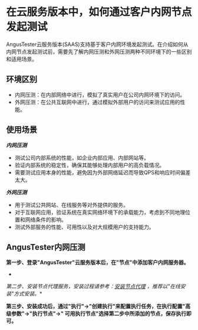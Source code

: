 在云服务版本中，如何通过客户内网节点发起测试
=====

AngusTester云服务版本(SAAS)支持基于客户内网环境发起测试。在介绍如何从内网节点发起测试前，需要先了解内网压测和外网压测两种不同环境下的一些区别和适用场景。

## 环境区别

- 内网压测：在内部网络中进行，模拟了真实用户在公司内网环境下的访问。
- 外网压测：在公共互联网中进行，通过模拟外部用户的访问来测试应用的性能。

## 使用场景

***内网压测***

- 测试公司内部系统的性能，如企业内部应用、内部网站等。
- 验证内部系统的稳定性，确保其能够处理内部用户的高负载情况。
- 需要测试应用本身的性能，避免因为外部网络延迟而导致QPS和响应时间偏差太大。

***外网压测***

- 用于测试公共网站、在线服务等对外提供的服务。
- 对于互联网应用，验证系统在真实网络环境下的承载能力，考虑到不同地理位置和网络条件的影响。
- 测试外部服务的性能、可用性以及对大规模用户的支持能力。

## AngusTester内网压测

**第一步、登录"AngusTester"云服务版本后，在"节点"中添加客户内网服务器。**

*
*第二步、安装节点代理服务，安装过程请参考：[安装节点代理](https://www.xcan.cloud/help/doc/205509853639082016?c=206089938364530731)
，推荐以"在线安装"方式安装。**

**第三步、安装成功后，通过"执行"->"创建执行"来配置执行任务，在执行配置"高级参数"->"执行节点"->"
可用执行节点"选择第二步中所添加的节点，保存执行即可。**